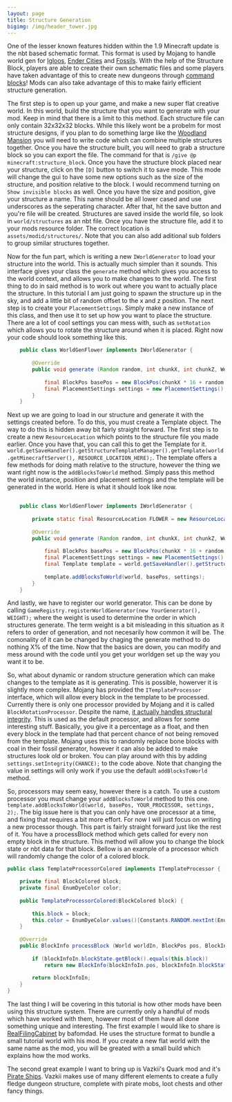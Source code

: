 ```yaml
---
layout: page
title: Structure Generation
bigimg: /img/header_tower.jpg
---
```


One of the lesser known features hidden within the 1.9 Minecraft update is the nbt based schematic format. This format is used by Mojang to handle world gen for [Igloos](http://minecraft.gamepedia.com/Igloo), [Ender Cities](http://minecraft.gamepedia.com/End_city) and [Fossils](http://minecraft.gamepedia.com/Generated_structures#Fossil). With the help of the Structure Block, players are able to create their own schematic files and some players have taken advantage of this to create new dungeons through [command blocks](https://www.youtube.com/watch?v=2UmPDfeqlDY)! Mods can also take advantage of this to make fairly efficient structure generation. 

The first step is to open up your game, and make a new super flat creative world. In this world, build the structure that you want to generate with your mod. Keep in mind that there is a limit to this method. Each structure file can only contain 32x32x32 blocks. While this likely wont be a probelm for most structure designs, if you plan to do something large like the [Woodland Mansion](http://minecraft.gamepedia.com/Woodland_mansion) you will need to write code which can combine multiple structures together. Once you have the structure built, you will need to grab a structure block so you can export the file. The command for that is `/give @p minecraft:structure_block`. Once you have the structure block placed near your structure, click on the `[D]` button to switch it to save mode. This mode will change the gui to have some new options such as the size of the structure, and position relative to the block. I would recommend turning on `Show invisible blocks` as well. Once you have the size and position, give your structure a name. This name should be all lower cased and use underscores as the seperating character. After that, hit the save button and you're file will be created. Structures are saved inside the world file, so look in `world/structures` as an nbt file. Once you have the structure file, add it to your mods resource folder. The correct location is `assets/modid/structures/`. Note that you can also add aditional sub folders to group similar structures together. 

Now for the fun part, which is writing a new `IWorldGenerator` to load your structure into the world. This is actually much simpler than it sounds. This interface gives your class the `generate` method which gives you access to the world context, and allows you to make changes to the world. The first thing to do in said method is to work out where you want to actually place the structure. In this tutorial I am just going to spawn the structure up in the sky, and add a little bit of random offset to the x and z position. The next step is to create your `PlacementSettings`. Simply make a new instance of this class, and then use it to set up how you want to place the structure. There are a lot of cool settings you can mess with, such as `setRotation` which allows you to rotate the structure around when it is placed. Right now your code should look something like this.

```java
    public class WorldGenFlower implements IWorldGenerator {
        
        @Override
        public void generate (Random random, int chunkX, int chunkZ, World world, IChunkGenerator chunkGenerator, IChunkProvider chunkProvider) {
            
            final BlockPos basePos = new BlockPos(chunkX * 16 + random.nextInt(16), 100, chunkZ * 16 + random.nextInt(16));
            final PlacementSettings settings = new PlacementSettings().setRotation(Rotation.NONE);
        }
    }

```

Next up we are going to load in our structure and generate it with the settings created before. To do this, you must create a Template object. The way to do this is hidden away bit fairly straight forward. The first step is to create a new `ResourceLocation` which points to the structure file you made earlier. Once you have that, you can call this to get the Template for it. `world.getSaveHandler().getStructureTemplateManager().getTemplate(world.getMinecraftServer(), RESOURCE_LOCATION_HERE);`. The template offers a few methods for doing math relative to the structure, however the thing we want right now is the `addBlocksToWorld` method. Simply pass this method the world instance, position and placement settings and the template will be generated in the world. Here is what it should look like now. 

```java
    
    public class WorldGenFlower implements IWorldGenerator {
        
        private static final ResourceLocation FLOWER = new ResourceLocation("libtest:flower");
        
        @Override
        public void generate (Random random, int chunkX, int chunkZ, World world, IChunkGenerator chunkGenerator, IChunkProvider chunkProvider) {
            
            final BlockPos basePos = new BlockPos(chunkX * 16 + random.nextInt(16), 100, chunkZ * 16 + random.nextInt(16));
            final PlacementSettings settings = new PlacementSettings().setRotation(Rotation.NONE);
            final Template template = world.getSaveHandler().getStructureTemplateManager().getTemplate(world.getMinecraftServer(), FLOWER);
            
            template.addBlocksToWorld(world, basePos, settings);
        }
    }
```

And lastly, we have to register our world generator. This can be done by calling `GameRegistry.registerWorldGenerator(new YourGenerator(), WEIGHT);` where the weight is used to determine the order in which structures generate. The term weight is a bit misleading in this situation as it refers to order of generation, and not necesarily how common it will be. The comonality of it can be changed by chaging the generate method to do nothing X% of the time. Now that the basics are down, you can modify and mess around with the code until you get your worldgen set up the way you want it to be. 

So, what about dynamic or random structure generation which can make changes to the template as it is generating. This is possible, howerver it is slightly more complex. Mojang has provided the `ITemplateProcessor` interface, which will allow every block in the template to be processed. Currently there is only one processor provided by Mojang and it is called `BlockRotationProcessor`. Despite the name, [it actually handles structural integrity](https://github.com/ModCoderPack/MCPBot-Issues/issues/323). This is used as the default processor, and allows for some interesting stuff. Basically, you give it a percentage as a float, and then every block in the template had that percent chance of not being removed from the template. Mojang uses this to randomly replace bone blocks with coal in their fossil generator, however it can also be added to make structures look old or broken. You can play around with this by adding `settings.setIntegrity(CHANCE);` to the code above. Note that changing the value in settings will only work if you use the default `addBlocksToWorld` method. 

So, processors may seem easy, however there is a catch. To use a custom processor you must change your `addBlocksToWorld` method to this one. `template.addBlocksToWorld(world, basePos, YOUR_PROCESSOR, settings, 2);`. The big issue here is that you can only have one processor at a time, and fixing that requires a bit more effort. For now I will just focus on writing a new processor though. This part is fairly straight forward just like the rest of it. You have a processBlock method which gets called for every non empty block in the structure. This method will allow you to change the block state or nbt data for that block. Bellow is an example of a processor which will randomly change the color of a colored block.

```java
public class TemplateProcessorColored implements ITemplateProcessor {

    private final BlockColored block;
    private final EnumDyeColor color;
    
    public TemplateProcessorColored(BlockColored block) {
        
        this.block = block;
        this.color = EnumDyeColor.values()[Constants.RANDOM.nextInt(EnumDyeColor.values().length)];
    }
    
    @Override
    public BlockInfo processBlock (World worldIn, BlockPos pos, BlockInfo blockInfoIn) {
        
        if (blockInfoIn.blockState.getBlock().equals(this.block))
            return new BlockInfo(blockInfoIn.pos, blockInfoIn.blockState.withProperty(BlockColored.COLOR, this.color), blockInfoIn.tileentityData);        
       
        return blockInfoIn;
    }
}
```

The last thing I will be covering in this tutorial is how other mods have been using this structure system. There are currently only a handful of mods which have worked with them, however most of them have all done something unique and interesting. The first example I would like to share is [RealFilingCabinet](https://github.com/bafomdad/realfilingcabinet/blob/f1254b80da17334e2abb85faa1389e18471f9f28/com/bafomdad/realfilingcabinet/world/TutorialGenerator.java) by bafomdad. He uses the structure format to bundle a small tutorial world with his mod. If you create a new flat world with the same name as the mod, you will be greated with a small build which explains how the mod works. 

The second great example I want to bring up is Vazkii's Quark mod and it's [Pirate Ships](https://github.com/Vazkii/Quark/blob/master/src/main/java/vazkii/quark/world/world/PirateShipGenerator.java). Vazkii makes use of many different elements to create a fully fledge dungeon structure, complete with pirate mobs, loot chests and other fancy things. 
